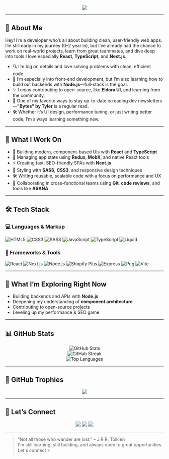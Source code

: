 <p align="center">
  <img src="https://readme-typing-svg.herokuapp.com?font=Fira+Code&size=24&duration=3000&pause=1000&color=FACC15&center=true&vCenter=true&width=500&lines=Hi+there%2C+I'm+Gandalf+Hash+%F0%9F%91%8B;+Developer+%7C+Full-Stack+Wizard+%F0%9F%A7%99%E2%80%8D%E2%99%82%EF%B8%8F" />
</p>

---

## 🧠 About Me

Hey! I’m a  developer who’s all about building clean, user-friendly web apps. I’m still early in my journey (0–2 year in), but I’ve already had the chance to work on real-world projects, learn from great teammates, and dive deep into tools I love especially **React**, **TypeScript**, and **Next.js**.

- 🔍 I’m big on details and love solving problems with clean, efficient code.
- 🎯 I’m especially into front-end development, but I’m also learning how to build out backends with **Node.js**—full-stack is the goal.
- ✨ I enjoy contributing to open-source, like **Eldora UI**, and learning from the community.
- 🧠 One of my favorite ways to stay up-to-date is reading dev newsletters—**"Bytes" by Tyler** is a regular read.
- 🛠️ Whether it’s UI design, performance tuning, or just writing better code, I’m always learning something new.

---

## 💼 What I Work On

- 🧩 Building modern, component-based UIs with **React** and **TypeScript**
- 🔁 Managing app state using **Redux**, **MobX**, and native React tools
- ⚡ Creating fast, SEO-friendly SPAs with **Next.js**
- 🎨 Styling with **SASS**, **CSS3**, and responsive design techniques
- 🛠️ Writing reusable, scalable code with a focus on performance and UX
- 🤝 Collaborating in cross-functional teams using **Git**, **code reviews**, and tools like **ASANA**

---

## 🛠️ Tech Stack

### 💻 Languages & Markup  
![HTML5](https://img.shields.io/badge/-HTML5-E34F26?style=for-the-badge&logo=html5&logoColor=white)
![CSS3](https://img.shields.io/badge/-CSS3-1572B6?style=for-the-badge&logo=css3&logoColor=white)
![SASS](https://img.shields.io/badge/-SASS-CC6699?style=for-the-badge&logo=sass&logoColor=white)
![JavaScript](https://img.shields.io/badge/-JavaScript-F7DF1E?style=for-the-badge&logo=javascript&logoColor=black)
![TypeScript](https://img.shields.io/badge/-TypeScript-3178C6?style=for-the-badge&logo=typescript&logoColor=white)
![Liquid](https://img.shields.io/badge/-Liquid-000000?style=for-the-badge&logo=shopify&logoColor=white)


### 🧩 Frameworks & Tools  
![React](https://img.shields.io/badge/-React-61DAFB?style=for-the-badge&logo=react&logoColor=black)
![Next.js](https://img.shields.io/badge/-Next.js-000000?style=for-the-badge&logo=next.js&logoColor=white)
![Node.js](https://img.shields.io/badge/-Node.js-339933?style=for-the-badge&logo=node.js&logoColor=white)
![Shopify Plus](https://img.shields.io/badge/-Shopify%20Plus-96BF48?style=for-the-badge&logo=shopify&logoColor=white)
![Express](https://img.shields.io/badge/-Express.js-000000?style=for-the-badge&logo=express&logoColor=white)
![Pug](https://img.shields.io/badge/-Pug.js-A86454?style=for-the-badge&logo=pug&logoColor=white)
![Vite](https://img.shields.io/badge/Vite-646CFF?style=for-the-badge&logo=vite&logoColor=white)




---

## 🔭 What I’m Exploring Right Now

- Building backends and APIs with **Node.js**
- Deepening my understanding of **component architecture**
- Contributing to open-source projects
- Leveling up my performance & SEO game

---

## 📊 GitHub Stats

<p align="center">
  <img src="https://github-readme-stats.vercel.app/api?username=gandalf-hash&show_icons=true&theme=radical" alt="GitHub Stats" />
  <br />
  <img src="https://streak-stats.demolab.com?user=gandalf-hash&theme=radical&hide_border=true" alt="GitHub Streak" />
  <br />
  <img src="https://github-readme-stats.vercel.app/api/top-langs/?username=gandalf-hash&layout=compact&theme=radical" alt="Top Languages" />
</p>

---

## 🏅 GitHub Trophies

<p align="center">
  <img src="https://github-profile-trophy.vercel.app/?username=gandalf-hash&theme=onedark&row=1&column=6" />
</p>

---

## 🤝 Let’s Connect

<p align="center">
  <a href="https://github.com/gandalf-hash">
    <img src="https://img.shields.io/badge/-GitHub-181717?style=for-the-badge&logo=github&logoColor=white" />
  </a>
  <a href="https://www.linkedin.com/in/tshepiso-johannes/">
    <img src="https://img.shields.io/badge/-LinkedIn-0A66C2?style=for-the-badge&logo=linkedin&logoColor=white" />
  </a>
  <a href="mailto:tshepisophetoane@yahoo.com">
    <img src="https://img.shields.io/badge/-Email-D14836?style=for-the-badge&logo=gmail&logoColor=white" />
  </a>
</p>

---

> “Not all those who wander are lost.” – J.R.R. Tolkien  
> I'm still learning, still building, and always open to great opportunities. Let's connect ⚡
